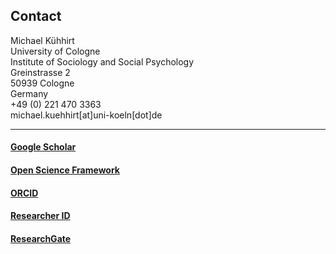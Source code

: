 
## Contact

Michael Kühhirt  
University of Cologne  
Institute of Sociology and Social Psychology  
Greinstrasse 2  
50939 Cologne  
Germany  
+49 (0) 221 470 3363  
michael.kuehhirt[at]uni-koeln[dot]de

* * *

#### [Google Scholar](https://scholar.google.com/citations?user=EiQS3RUAAAAJ&hl=de)

#### [Open Science Framework](osf.io/x7j2r)

#### [ORCID](https://orcid.org/0000-0001-9503-0488)

#### [Researcher ID](http://www.researcherid.com/rid/J-3467-2015)

#### [ResearchGate](https://www.researchgate.net/profile/Michael_Kuehhirt)


